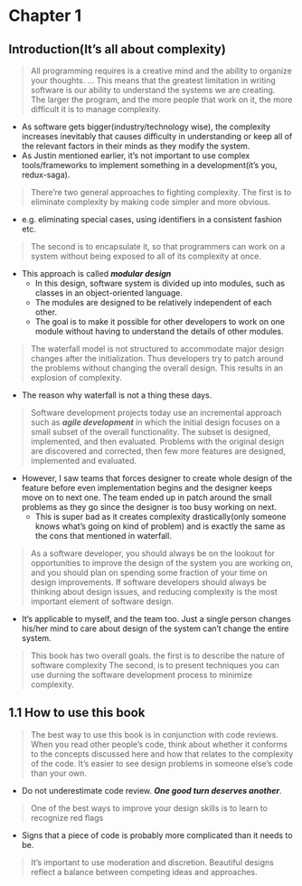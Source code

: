 # Chapter 1

## Introduction(It’s all about complexity)

> All programming requires is a creative mind and the ability to organize your thoughts. … This means that the greatest limitation in writing software is our ability to understand the systems we are creating.\
> The larger the program, and the more people that work on it, the more difficult it is to manage complexity.
-  As software gets bigger(industry/technology wise), the complexity increases inevitably that causes difficulty in understanding or keep all of the relevant factors in their minds as they modify the system.
  - As Justin mentioned earlier, it’s not important to use complex tools/frameworks to implement something in a development(it’s you, redux-saga).

> There’re two general approaches to fighting complexity.
> The first is to eliminate complexity by making code simpler and more obvious.
- e.g. eliminating special cases, using identifiers in a consistent fashion etc.

> The second is to encapsulate it, so that programmers can work on a system without being exposed to all of its complexity at once.
- This approach is called ***modular design***
  - In this design, software system is divided up into modules, such as classes in an object-oriented language.
  - The modules are designed to be relatively independent of each other.
  - The goal is to make it possible for other developers to work on one module without having to understand the details of other modules.

> The waterfall model is not structured to accommodate major design changes after the initialization. Thus developers try to patch around the problems without changing the overall design. This results in an explosion of complexity.
- The reason why waterfall is not a thing these days.

> Software development projects today use an incremental approach such as ***agile development*** in which the initial design focuses on a small subset of the overall functionality. The subset is designed, implemented, and then evaluated. Problems with the original design are discovered and corrected, then few more features are designed, implemented and evaluated.
- However, I saw teams that forces designer to create whole design of the feature before even implementation begins and the designer keeps move on to next one. The team ended up in patch around the small problems as they go since the designer is too busy working on next.
  - This is super bad as it creates complexity drastically(only someone knows what’s going on kind of problem) and is exactly the same as the cons that mentioned in waterfall.

> As a software developer, you should always be on the lookout for opportunities to improve the design of the system you are working on, and you should plan on spending some fraction of your time on design improvements.
> If software developers should always be thinking about design issues, and reducing complexity is the most important element of software design.
- It’s applicable to myself, and the team too. Just a single person changes his/her mind to care about design of the system can’t change the entire system.

> This book has two overall goals. the first is to describe the nature of software complexity
> The second, is to present techniques you can use durning the software development process to minimize complexity.

## 1.1 How to use this book
> The best way to use this book is in conjunction with code reviews. When you read other people’s code, think about whether it conforms to the concepts discussed here and how that relates to the complexity of the code.
> It’s easier to see design problems in someone else’s code than your own.
- Do not underestimate code review. ***One good turn deserves another***.

> One of the best ways to improve your design skills is to learn to recognize red flags
- Signs that a piece of code is probably more complicated than it needs to be.

> It’s important to use moderation and discretion. Beautiful designs reflect a balance between competing ideas and approaches.
